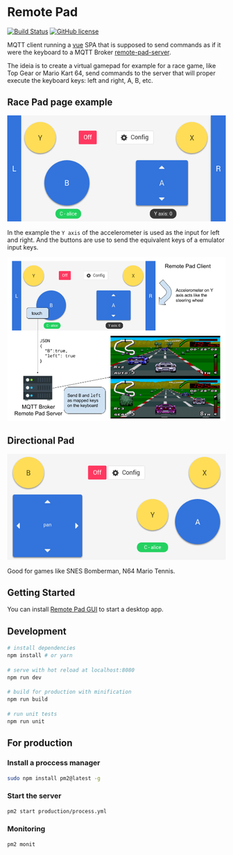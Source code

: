 # Remote Pad

[![Build Status](https://travis-ci.org/comsolid/remote-pad.svg?branch=master)](https://travis-ci.org/comsolid/remote-pad)
[![GitHub license](https://img.shields.io/badge/license-GPL-blue.svg)](https://raw.githubusercontent.com/comsolid/remote-pad/master/LICENSE)

MQTT client running a [vue](https://vuejs.org) SPA that is supposed to send commands
as if it were the keyboard to a MQTT Broker
[remote-pad-server](https://github.com/comsolid/remote-pad-server).

The ideia is to create a virtual gamepad for example for a race game, like
Top Gear or Mario Kart 64, send commands to the server that will proper execute the keyboard
keys: left and right, A, B, etc.

## Race Pad page example

![racepad-page](docs/img/racepad-page.png)

In the example the `Y axis` of the accelerometer is used as the input for left
and right. And the buttons are use to send the equivalent keys of a emulator input keys.

![architecture](docs/img/architecture.png)

## Directional Pad

![diretional-pad-page](docs/img/directional-pad-page.png)

Good for games like SNES Bomberman, N64 Mario Tennis.

## Getting Started

You can install [Remote Pad GUI](https://github.com/comsolid/remote-pad-gui)
to start a desktop app.

## Development

``` bash
# install dependencies
npm install # or yarn

# serve with hot reload at localhost:8080
npm run dev

# build for production with minification
npm run build

# run unit tests
npm run unit
```

## For production

### Install a proccess manager

```bash
sudo npm install pm2@latest -g
```

### Start the server

```bash
pm2 start production/process.yml
```

### Monitoring

```bash
pm2 monit
```
